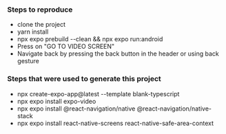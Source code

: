 ### Steps to reproduce
- clone the project
- yarn install
- npx expo prebuild --clean && npx expo run:android
- Press on "GO TO VIDEO SCREEN"
- Navigate back by pressing the back button in the header or using back gesture

### Steps that were used to generate this project
- npx create-expo-app@latest --template blank-typescript
- npx expo install expo-video
- npx expo install @react-navigation/native @react-navigation/native-stack
- npx expo install react-native-screens react-native-safe-area-context

